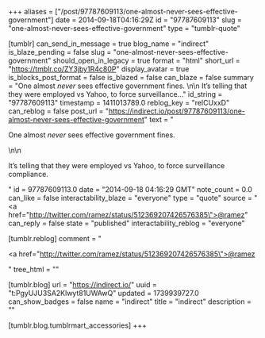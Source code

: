+++
aliases = ["/post/97787609113/one-almost-never-sees-effective-government"]
date = 2014-09-18T04:16:29Z
id = "97787609113"
slug = "one-almost-never-sees-effective-government"
type = "tumblr-quote"

[tumblr]
can_send_in_message = true
blog_name = "indirect"
is_blaze_pending = false
slug = "one-almost-never-sees-effective-government"
should_open_in_legacy = true
format = "html"
short_url = "https://tmblr.co/ZY3jby1R4c80P"
display_avatar = true
is_blocks_post_format = false
is_blazed = false
can_blaze = false
summary = "One almost *never* sees effective government fines. \n\n It’s telling that they were employed vs Yahoo, to force surveillance..."
id_string = "97787609113"
timestamp = 1411013789.0
reblog_key = "reICUxxD"
can_reblog = false
post_url = "https://indirect.io/post/97787609113/one-almost-never-sees-effective-government"
text = "<p>One almost *never* sees effective government fines. </p>\n\n<p>It&rsquo;s telling that they were employed vs Yahoo, to force surveillance compliance.</p>"
id = 97787609113.0
date = "2014-09-18 04:16:29 GMT"
note_count = 0.0
can_like = false
interactability_blaze = "everyone"
type = "quote"
source = "<a href=\"http://twitter.com/ramez/status/512369207426576385\">@ramez</a>"
can_reply = false
state = "published"
interactability_reblog = "everyone"

[tumblr.reblog]
comment = "<p><a href=\"http://twitter.com/ramez/status/512369207426576385\">@ramez</a></p>"
tree_html = ""

[tumblr.blog]
url = "https://indirect.io/"
uuid = "t:PgyUJU3SA2Klwyt81UWAwQ"
updated = 1739939727.0
can_show_badges = false
name = "indirect"
title = "indirect"
description = ""

[tumblr.blog.tumblrmart_accessories]
+++
